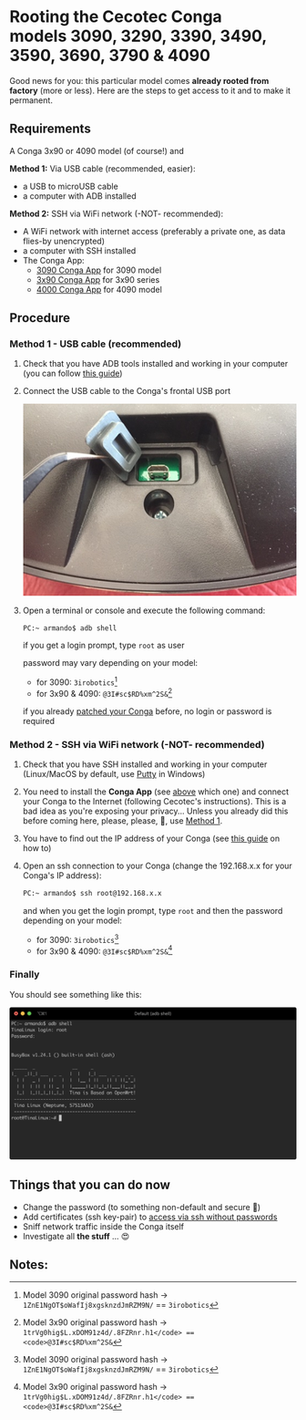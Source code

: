 # Rooting the Cecotec Conga <br/> models 3090, 3290, 3390, 3490, 3590, 3690, 3790 & 4090

Good news for you: this particular model comes **already rooted from factory** (more or less). Here are the steps to get access to it and to make it permanent.

## Requirements

A Conga 3x90 or 4090 model (of course!) and

**Method 1:** Via USB cable (recommended, easier):
* a USB to microUSB cable
* a computer with ADB installed

**Method 2:** SSH via WiFi network (-NOT- recommended):
* A WiFi network with internet access (preferably a private one, as data flies-by unencrypted)
* a computer with SSH installed
* The Conga App:
	* [3090 Conga App](https://play.google.com/store/apps/details?id=es.cecotec.s3090v1) for 3090 model
	* [3x90 Conga App](https://play.google.com/store/apps/details?id=es.cecotec.s3590) for 3x90 series
	* [4000 Conga App](https://play.google.com/store/apps/details?id=es.cecotec.s4090) for 4090 model

## Procedure

### Method 1 - USB cable (recommended)

1. Check that you have ADB tools installed and working in your computer (you can follow [this guide](https://www.xda-developers.com/install-adb-windows-macos-linux/))

2. Connect the USB cable to the Conga's frontal USB port

	![frontal usb port](assets/frontal-usb-port.jpg)

3. Open a terminal or console and execute the following command:

	```bash
	PC:~ armando$ adb shell
	```

	if you get a login prompt, type <code>root</code> as user

	password may vary depending on your model:

	 - for 3090: <code>3irobotics</code>[^1]
	 - for 3x90 & 4090: <code>@3I#sc$RD%xm^2S&</code>[^2]


	if you already [patched your Conga](adb-without-password.md) before, no login or password is required


### Method 2 - SSH via WiFi network (-NOT- recommended)

1. Check that you have SSH installed and working in your computer (Linux/MacOS by default, use [Putty](https://www.chiark.greenend.org.uk/~sgtatham/putty/) in Windows)

2. You need to install the **Conga App** (see [above](#method-2-ssh-via-wifi-network-not-recommended) which one) and connect your Conga to the Internet (following Cecotec's instructions). This is a bad idea as you're exposing your privacy... Unless you already did this before coming here, please, please, 🙏, use [Method 1](#method-1-usb-cable-recommended).

3. You have to find out the IP address of your Conga (see [this guide](https://techwiser.com/find-ip-address-of-any-device/) on how to)

4. Open an ssh connection to your Conga (change the 192.168.x.x for your Conga's IP address):
	```bash
	PC:~ armando$ ssh root@192.168.x.x
	```

	and when you get the login prompt, type <code>root</code> and then the password depending on your model:

	 - for 3090: <code>3irobotics</code>[^1]
	 - for 3x90 & 4090: <code>@3I#sc$RD%xm^2S&</code>[^2]


### Finally
You should see something like this:

![Tina-Linux](./assets/tina-linux.png)

## Things that you can do now

* Change the password (to something non-default and secure 🙏)
* Add certificates (ssh key-pair) to [access via ssh without passwords](add-ssh-key.md)
* Sniff network traffic inside the Conga itself
* Investigate all **the stuff** ... 😍


## Notes:
[^1]: Model 3090 original password hash &rarr; <code>$1$ZnE1NgOT$oWafIj8xgsknzdJmRZM9N/</code> == <code>3irobotics</code>
[^2]: Model 3x90 original password hash &rarr; <code>$1$trVg0hig$L.xDOM91z4d/.8FZRnr.h1</code> == <code>@3I#sc$RD%xm^2S&</code>
